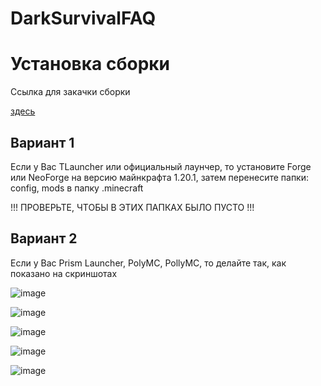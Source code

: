 # DarkSurvivalFAQ

<h1>Установка сборки</h1>
Ссылка для закачки сборки 

[здесь](https://drive.google.com/file/d/1YBhqQgfGbZRW6DQCF-5njPmYrIeV9etD/view?usp=drive_link)


<h2>Вариант 1</h2>

Если у Вас TLauncher или официальный лаунчер, то установите Forge или NeoForge на версию майнкрафта 1.20.1, затем перенесите папки: config, mods в папку .minecraft

!!! ПРОВЕРЬТЕ, ЧТОБЫ В ЭТИХ ПАПКАХ БЫЛО ПУСТО !!!

<h2>Вариант 2</h2>

Если у Вас Prism Launcher, PolyMC, PollyMC, то делайте так, как показано на скриншотах

![image](https://github.com/leoenought/DarkSurvivalFAQ/assets/75946816/c96c39ba-707f-4e1c-b5fe-3158a884b9b5)

![image](https://github.com/leoenought/DarkSurvivalFAQ/assets/75946816/1454dc6d-1a15-497e-818c-62b22fcb6e15)

![image](https://github.com/leoenought/DarkSurvivalFAQ/assets/75946816/af425ec6-87e2-4296-90b9-61d700388bae)

![image](https://github.com/leoenought/DarkSurvivalFAQ/assets/75946816/bf49d4c9-28b4-4c3b-97df-cd62a161fa9c)

![image](https://github.com/leoenought/DarkSurvivalFAQ/assets/75946816/92936ea8-6e08-4b0e-9f3d-4be8703b5ca8)
